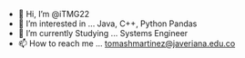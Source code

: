 - 👋 Hi, I’m @iTMG22
- 👀 I’m interested in ... Java, C++, Python Pandas
- 🌱 I’m currently Studying ... Systems Engineer
- 📫 How to reach me ... tomashmartinez@javeriana.edu.co

<!---
iTMG22/iTMG22 is a ✨ special ✨ repository because its `README.md` (this file) appears on your GitHub profile.
You can click the Preview link to take a look at your changes.
--->

